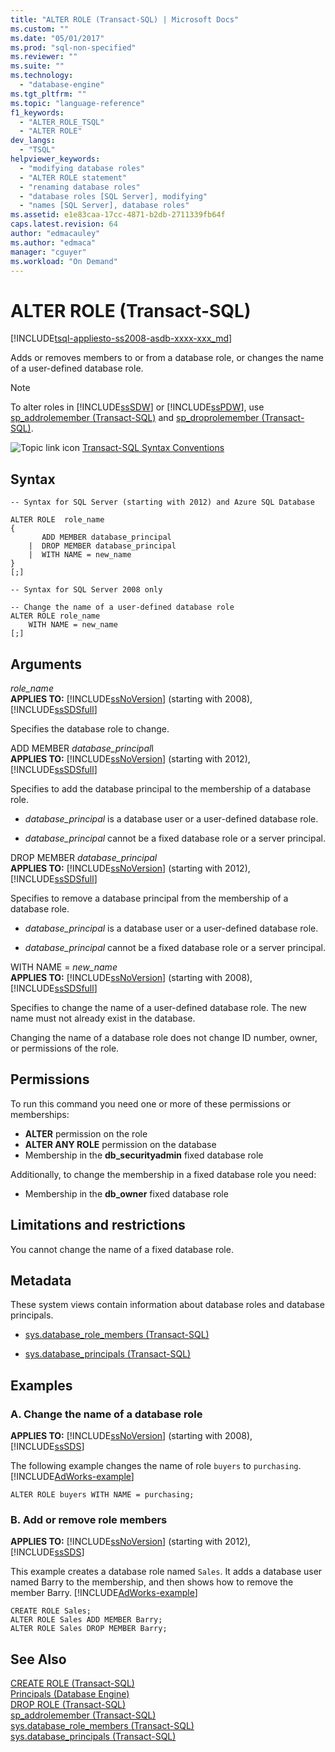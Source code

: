 ```yaml
---
title: "ALTER ROLE (Transact-SQL) | Microsoft Docs"
ms.custom: ""
ms.date: "05/01/2017"
ms.prod: "sql-non-specified"
ms.reviewer: ""
ms.suite: ""
ms.technology: 
  - "database-engine"
ms.tgt_pltfrm: ""
ms.topic: "language-reference"
f1_keywords: 
  - "ALTER_ROLE_TSQL"
  - "ALTER ROLE"
dev_langs: 
  - "TSQL"
helpviewer_keywords: 
  - "modifying database roles"
  - "ALTER ROLE statement"
  - "renaming database roles"
  - "database roles [SQL Server], modifying"
  - "names [SQL Server], database roles"
ms.assetid: e1e83caa-17cc-4871-b2db-2711339fb64f
caps.latest.revision: 64
author: "edmacauley"
ms.author: "edmaca"
manager: "cguyer"
ms.workload: "On Demand"
---
```

# ALTER ROLE (Transact-SQL)
[!INCLUDE[tsql-appliesto-ss2008-asdb-xxxx-xxx_md](../../includes/tsql-appliesto-ss2008-asdb-xxxx-xxx-md.md)]

  Adds or removes members to or from a database role, or changes the name of a user-defined database role.  
  
> [!NOTE]  
>  To alter roles in [!INCLUDE[ssSDW](../../includes/sssdw-md.md)] or [!INCLUDE[ssPDW](../../includes/sspdw-md.md)], use [sp_addrolemember &#40;Transact-SQL&#41;](../../relational-databases/system-stored-procedures/sp-addrolemember-transact-sql.md) and [sp_droprolemember &#40;Transact-SQL&#41;](../../relational-databases/system-stored-procedures/sp-droprolemember-transact-sql.md).  
  
 ![Topic link icon](../../database-engine/configure-windows/media/topic-link.gif "Topic link icon") [Transact-SQL Syntax Conventions](../../t-sql/language-elements/transact-sql-syntax-conventions-transact-sql.md)  
  
## Syntax  
  
```  
-- Syntax for SQL Server (starting with 2012) and Azure SQL Database  
  
ALTER ROLE  role_name  
{  
       ADD MEMBER database_principal  
    |  DROP MEMBER database_principal  
    |  WITH NAME = new_name  
}  
[;]  
```  
  
 
```  
-- Syntax for SQL Server 2008 only  
  
-- Change the name of a user-defined database role  
ALTER ROLE role_name   
    WITH NAME = new_name  
[;]  
```  
  
## Arguments  
 *role_name*  
 **APPLIES TO:**  [!INCLUDE[ssNoVersion](../../includes/ssnoversion-md.md)] (starting with 2008), [!INCLUDE[ssSDSfull](../../includes/sssdsfull-md.md)]  
  
 Specifies the database role to change.  
  
 ADD MEMBER *database_principal*l  
 **APPLIES TO:**  [!INCLUDE[ssNoVersion](../../includes/ssnoversion-md.md)] (starting with 2012), [!INCLUDE[ssSDSfull](../../includes/sssdsfull-md.md)]  
  
 Specifies to add the database principal to the membership of a database role.  
  
-   *database_principal* is a database user or a user-defined database role.  
  
-   *database_principal* cannot be a fixed database role or a server principal.  
  
DROP MEMBER *database_principal*  
 **APPLIES TO:**  [!INCLUDE[ssNoVersion](../../includes/ssnoversion-md.md)] (starting with 2012), [!INCLUDE[ssSDSfull](../../includes/sssdsfull-md.md)]  
  
 Specifies to remove a database principal from the membership of a database role.  
  
-   *database_principal* is a database user or a user-defined database role.  
  
-   *database_principal* cannot be a fixed database role or a server principal.  
  
WITH NAME = *new_name*  
 **APPLIES TO:**  [!INCLUDE[ssNoVersion](../../includes/ssnoversion-md.md)] (starting with 2008), [!INCLUDE[ssSDSfull](../../includes/sssdsfull-md.md)]  
  
 Specifies to change the name of a user-defined database role. The new name must not already exist in the database.  
  
 Changing the name of a database role does not change ID number, owner, or permissions of the role.  
  
## Permissions  
 To run this command you need one or more of these permissions or memberships:  
  
-   **ALTER** permission on the role  
-   **ALTER ANY ROLE** permission on the database  
-   Membership in the **db_securityadmin** fixed database role  
  
Additionally, to change the membership in a fixed database role you need:  
  
-   Membership in the **db_owner** fixed database role  
  
## Limitations and restrictions  
 You cannot change the name of a fixed database role.  
  
## Metadata  
 These system views contain information about database roles and database principals.  
  
-   [sys.database_role_members &#40;Transact-SQL&#41;](../../relational-databases/system-catalog-views/sys-database-role-members-transact-sql.md)  
  
-   [sys.database_principals &#40;Transact-SQL&#41;](../../relational-databases/system-catalog-views/sys-database-principals-transact-sql.md)  
  
## Examples  
  
### A. Change the name of a database role  
 **APPLIES TO:**  [!INCLUDE[ssNoVersion](../../includes/ssnoversion-md.md)] (starting with 2008), [!INCLUDE[ssSDS](../../includes/sssds-md.md)]  
  
 The following example changes the name of role `buyers` to `purchasing`. [!INCLUDE[AdWorks-example](../../includes/adworks-example-md.md)]  
  
```tsql  
ALTER ROLE buyers WITH NAME = purchasing;  
```  
  
### B. Add or remove role members  
 **APPLIES TO:**  [!INCLUDE[ssNoVersion](../../includes/ssnoversion-md.md)] (starting with 2012), [!INCLUDE[ssSDS](../../includes/sssds-md.md)]  
  
 This example creates a database role named `Sales`. It adds a database user named Barry to the membership, and then shows how to remove the member Barry. [!INCLUDE[AdWorks-example](../../includes/adworks-example-md.md)]  
  
```tsql  
CREATE ROLE Sales;  
ALTER ROLE Sales ADD MEMBER Barry;  
ALTER ROLE Sales DROP MEMBER Barry;  
```  
  
## See Also  
 [CREATE ROLE &#40;Transact-SQL&#41;](../../t-sql/statements/create-role-transact-sql.md)   
 [Principals &#40;Database Engine&#41;](../../relational-databases/security/authentication-access/principals-database-engine.md)   
 [DROP ROLE &#40;Transact-SQL&#41;](../../t-sql/statements/drop-role-transact-sql.md)   
 [sp_addrolemember &#40;Transact-SQL&#41;](../../relational-databases/system-stored-procedures/sp-addrolemember-transact-sql.md)   
 [sys.database_role_members &#40;Transact-SQL&#41;](../../relational-databases/system-catalog-views/sys-database-role-members-transact-sql.md)   
 [sys.database_principals &#40;Transact-SQL&#41;](../../relational-databases/system-catalog-views/sys-database-principals-transact-sql.md)  
  
  
